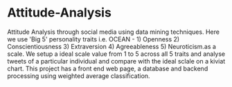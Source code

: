 # Attitude-Analysis
Attitude Analysis through social media using data mining techniques. Here we use 'Big 5' personality traits i.e. OCEAN - 1) Openness 2) Conscientiousness 3) Extraversion 4) Agreeableness 5) Neuroticism.as a scale. We setup a ideal scale value from 1 to 5 across all 5 traits and analyse tweets of a particular individual and compare with the ideal sclale on a kiviat chart. This project has a front end web page, a database and backend processing using weighted average classification.

